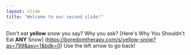 ```yaml
---
layout: slide
title: "Welcome to our second slide!"
---
```

Don't eat **yellow** snow you say? Why you ask? [Here's Why You Shouldn't Eat **ANY** Snow] (https://boredomtherapy.com/s/yellow-snow?as=799&asv=1&bdk=0)
Use the left arrow to go back!
